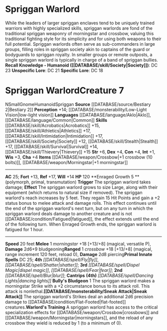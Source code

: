 ﻿---
ac: '25'
alignment: N
charisma: '+4'
constitution: '+4'
creature_ability:
- Bully's Bludgeon
- Enraged Growth
- Sneak Attack
- Warlord's Training
creature_family: '[[DATABASE/monsterfamily/Spriggan|Spriggan]]'
dexterity: '+4'
fortitude: '+13'
hp: '120'
id: '818'
intelligence: '+1'
land_speed: '20'
language:
- '[[DATABASE/language/Aklo|Aklo]]'
- '[[DATABASE/language/Common|Common]]'
level: '7'
max_speed: '20'
name: Spriggan Warlord
perception: '+14'
rarity: Common
reflex: '+17'
sense:
- '[[DATABASE/monsterability/Low-Light Vision|low-light vision]]'
size: Small
skill:
- '[[DATABASE/skill/Acrobatics|Acrobatics]] +15'
- '[[DATABASE/skill/Athletics|Athletics]] +17'
- '[[DATABASE/skill/Intimidation|Intimidation]] +17'
- '[[DATABASE/skill/Society|Society]] +12'
- '[[DATABASE/skill/Stealth|Stealth]] +17'
- '[[DATABASE/skill/Survival|Survival]] +14'
- '[[DATABASE/skill/Thievery|Thievery]] +15'
source: '[[DATABASE/source/Bestiary 2|Bestiary 2]]'
speed:
- 20 feet
spell:
- '[[DATABASE/spell/Blur|Blur]]'
- '[[DATABASE/spell/Dancing Lights|DancingLights]]'
- '[[DATABASE/spell/Dispel Magic|Dispel Magic]]'
- '[[DATABASE/spell/Fear|Fear]]'
- '[[DATABASE/spell/Fly|Fly]]'
- '[[DATABASE/spell/Shatter|Shatter]]'
strength: '+6'
strength_req: '6'
strongest_save:
- Reflex
trait:
- '[[DATABASE/trait/Gnome|Gnome]]'
- '[[DATABASE/trait/Humanoid|Humanoid]]'
- '[[DATABASE/trait/Spriggan|Spriggan]]'
type: Creature
vision: Low-light vision
weakest_save:
- Fortitude
will: '+14'
wisdom: '+3'

---
# Spriggan Warlord

While the leaders of larger spriggan enclaves tend to be uniquely trained warriors with highly specialized skills, spriggan warlords are fond of the traditional spriggan weaponry of morningstar and crossbow, valuing this traditional fighting style for its simplicity and for using both weapons to their full potential. Spriggan warlords often serve as sub-commanders in large groups, filling roles in spriggan society akin to captains of the guard or bodyguards to spriggan royalty. In smaller groups or remote outposts, a single spriggan warlord is typically in charge of a band of spriggan bullies.
**Recall Knowledge - Humanoid ([[DATABASE/skill/Society|Society]])**: DC 23
**Unspecific Lore**: DC 21
**Specific Lore**: DC 18

# Spriggan Warlord<span class="item-type">Creature 7</span>

<span class="trait-alignment item-trait">N</span><span class="trait-size item-trait">Small</span><span class="item-trait">Gnome</span><span class="item-trait">Humanoid</span><span class="item-trait">Spriggan</span>
**Source** [[DATABASE/source/Bestiary 2|Bestiary 2]] 
**Perception** +14; [[DATABASE/monsterability/Low-Light Vision|low-light vision]]
**Languages** [[DATABASE/language/Aklo|Aklo]], [[DATABASE/language/Common|Common]]
**Skills** [[DATABASE/skill/Acrobatics|Acrobatics]] +15, [[DATABASE/skill/Athletics|Athletics]] +17, [[DATABASE/skill/Intimidation|Intimidation]] +17, [[DATABASE/skill/Society|Society]] +12, [[DATABASE/skill/Stealth|Stealth]] +17, [[DATABASE/skill/Survival|Survival]] +14, [[DATABASE/skill/Thievery|Thievery]] +15
**Str** +6, **Dex** +4, **Con** +4, **Int** +1, **Wis** +3, **Cha** +4
**Items** [[DATABASE/weapon/Crossbow|+1 crossbow (10 bolts)]], [[DATABASE/weapon/Morningstar|+1 morningstar]]

---
**AC** 25; **Fort** +13, **Ref** +17, **Will** +14
**HP** 120
<span class="in-box-ability">**Enraged Growth <span class="action-icon">5</span> ** (polymorph, primal, transmutation) **Trigger** The spriggan warlord takes damage; **Effect** The spriggan warlord grows to size Large, along with their equipment (which returns to natural size if removed). The spriggan warlord's reach increases by 5 feet. They regain 15 Hit Points and gain a +2 status bonus to melee attack and damage rolls. This effect continues until the end of the spriggan warlord's next turn, but on any turn in which the spriggan warlord deals damage to another creature and is not [[DATABASE/condition/Fatigued|fatigued]], the effect extends until the end of the following turn. When Enraged Growth ends, the spriggan warlord is fatigued for 1 hour.</span>

---
**Speed** 20 feet
<span class="in-box-ability">**Melee** <span class="action-icon">1</span> _morningstar_ +18 [+13/+8] (magical, versatile P), **Damage** 2d6+9 bludgeoning</span><span class="in-box-ability">**Ranged** <span class="action-icon">1</span> _crossbow_ +18 [+13/+8] (magical, range increment 120 feet, reload 0), **Damage** 2d8 piercing</span>**Primal Innate Spells** DC 25; **4th** _[[DATABASE/spell/Fly|fly]]_, _[[DATABASE/spell/Shatter|shatter]]_; **3rd** _[[DATABASE/spell/Dispel Magic|dispel magic]]_, _[[DATABASE/spell/Fear|fear]]_; **2nd** _[[DATABASE/spell/Blur|blur]]_; **Cantrips** **(4th)** _[[DATABASE/spell/Dancing Lights|dancing lights]]_
<span class="in-box-ability">**Bully's Bludgeon** <span class="action-icon">1</span> The spriggan warlord makes a morningstar Strike with a +2 circumstance bonus to its attack roll. This attack is nonlethal.</span><span class="in-box-ability">**[[DATABASE/monsterability/Sneak Attack|Sneak Attack]]** The spriggan warlord's Strikes deal an additional 2d6 precision damage to [[DATABASE/condition/Flat-Footed|flat-footed]] creatures.</span><span class="in-box-ability">**Warlord's Training** A spriggan warlord has access to the critical specialization effects for [[DATABASE/weapon/Crossbow|crossbows]] and [[DATABASE/weapon/Morningstar|morningstars]], and the reload of any crossbow they wield is reduced by 1 (to a minimum of 0).</span>